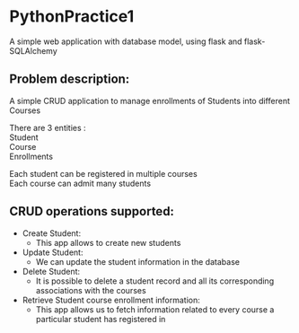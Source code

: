 # PythonPractice1
A simple web application with database model, using flask and flask-SQLAlchemy  

## Problem description:  
A simple CRUD application to manage enrollments of Students into different Courses  

There are 3 entities :  
  Student  
  Course  
  Enrollments  

Each student can be registered in multiple courses  
Each course can admit many students  

## CRUD operations supported:  
* Create Student:  
  * This app allows to create new students  
* Update Student:  
  * We can update the student information in the database  
* Delete Student:  
  * It is possible to delete a student record and all its corresponding associations with the courses  
* Retrieve Student course enrollment information:  
  * This app allows us to fetch information related to every course a particular student has registered in  
